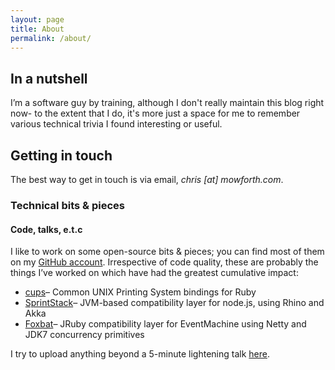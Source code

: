 ```yaml
---
layout: page
title: About
permalink: /about/
---
```


## In a nutshell

I&#8217;m a software guy by training, although I don't really maintain this blog right now- to the extent that I do, it's more just a space for me to remember various technical trivia I found interesting or useful.

## Getting in touch

The best way to get in touch is via email, _chris [at] mowforth.com_.

### Technical bits & pieces

#### Code, talks, e.t.c

I like to work on some open-source bits & pieces; you can find most of them on my <a href="https://github.com/m0wfo" target="_blank">GitHub account</a>. Irrespective of code quality, these are probably the things I&#8217;ve worked on which have had the greatest cumulative impact:

  * <a href="https://github.com/m0wfo/cups" target="_blank">cups</a>&#8211; Common UNIX Printing System bindings for Ruby
  * <a href="https://github.com/sprintstack/sprintstack" target="_blank">SprintStack</a>&#8211; JVM-based compatibility layer for node.js, using Rhino and Akka
  * <a href="https://github.com/m0wfo/foxbat" target="_blank">Foxbat</a>&#8211; JRuby compatibility layer for EventMachine using Netty and JDK7 concurrency primitives

I try to upload anything beyond a 5-minute lightening talk [here](https://speakerdeck.com/m0wfo).
